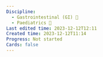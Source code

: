 ```yaml
---
Discipline:
  - Gastrointestinal (GI) 🤮
  - Paediatrics 👶
Last edited time: 2023-12-12T12:11
Created time: 2023-12-12T11:14
Progress: Not started
Cards: false
---
```

